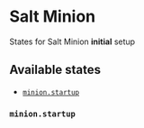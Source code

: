 # Salt Minion

States for Salt Minion **initial** setup


## Available states
- [`minion.startup`](#minionstartup)

### `minion.startup`
